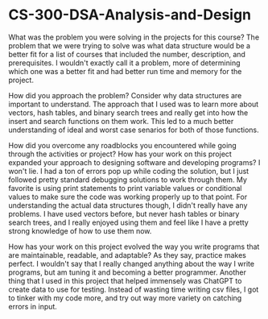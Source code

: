 # CS-300-DSA-Analysis-and-Design
What was the problem you were solving in the projects for this course?
The problem that we were trying to solve was what data structure would be a better fit for a list of courses that included the number, description, and prerequisites. I wouldn't exactly call it a problem, more of determining which one was a better fit and had better run time and memory for the project.

How did you approach the problem? Consider why data structures are important to understand.
The approach that I used was to learn more about vectors, hash tables, and binary search trees and really get into how the insert and search functions on them work. This led to a much better understanding of ideal and worst case senarios for both of those functions.

How did you overcome any roadblocks you encountered while going through the activities or project? How has your work on this project expanded your approach to designing software and developing programs?
I won't lie. I had a ton of errors pop up while coding the solution, but I just followed pretty standard debugging solutions to work through them. My favorite is using print statements to print variable values or conditional values to make sure the code was working properly up to that point. For understanding the actual data structures though, I didn't really have any problems. I have used vectors before, but never hash tables or binary search trees, and I really enjoyed using them and feel like I have a pretty strong knowledge of how to use them now.

How has your work on this project evolved the way you write programs that are maintainable, readable, and adaptable?
As they say, practice makes perfect. I wouldn't say that I really changed anything about the way I write programs, but am tuning it and becoming a better programmer. Another thing that I used in this project that helped immensely was ChatGPT to create data to use for testing. Instead of wasting time writing csv files, I got to tinker with my code more, and try out way more variety on catching errors in input.
